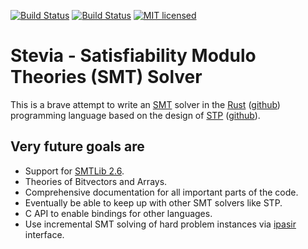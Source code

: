 [![Build Status](https://travis-ci.org/Robbepop/stevia.svg?branch=master)](https://travis-ci.org/Robbepop/stevia)
[![Build Status](https://ci.appveyor.com/api/projects/status/16fc9l6rtroo4xqd?svg=true)](https://ci.appveyor.com/project/Robbepop/stevia/branch/master)
[![MIT licensed](https://img.shields.io/badge/license-MIT-blue.svg)](./LICENSE)

# Stevia - Satisfiability Modulo Theories (SMT) Solver

This is a brave attempt to write an [SMT](https://en.wikipedia.org/wiki/Satisfiability_modulo_theories) solver in the [Rust](https://www.rust-lang.org/) ([github](https://github.com/rust-lang/rust)) programming language based on the design of [STP](http://stp.github.io/) ([github](https://github.com/stp/stp)).

## Very future goals are
- Support for [SMTLib 2.6](http://smtlib.cs.uiowa.edu/papers/smt-lib-reference-v2.6-draft-3.pdf).
- Theories of Bitvectors and Arrays.
- Comprehensive documentation for all important parts of the code.
- Eventually be able to keep up with other SMT solvers like STP.
- C API to enable bindings for other languages.
- Use incremental SMT solving of hard problem instances via [ipasir](http://baldur.iti.kit.edu/sat-competition-2016/downloads/ipasir.h) interface.
